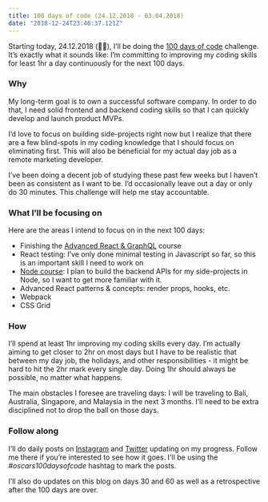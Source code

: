 ```yaml
---
title: 100 days of code (24.12.2018 - 03.04.2018)
date: "2018-12-24T23:46:37.121Z"
---
```


Starting today, 24.12.2018 (🎅🏻), I’ll be doing the [100 days of code](https://www.100daysofcode.com/) challenge. It’s exactly what it sounds like: I’m committing to improving my coding skills for least 1hr a day continuously for the next 100 days.

### Why

My long-term goal is to own a successful software company. In order to do that, I need solid frontend and backend coding skills so that I can quickly develop and launch product MVPs. 

I’d love to focus on building side-projects right now but I realize that there are a few blind-spots in my coding knowledge that I should focus on eliminating first. This will also be beneficial for my actual day job as a remote marketing developer.

I’ve been doing a decent job of studying these past few weeks but I haven’t been as consistent as I want to be. I’d occasionally leave out a day or only do 30 minutes. This challenge will help me stay accountable.

### What I’ll be focusing on

Here are the areas I intend to focus on in the next 100 days:
* Finishing the [Advanced React & GraphQL](https://advancedreact.com) course
* React testing: I’ve only done minimal testing in Javascript so far, so this is an important skill I need to work on
* [Node course](https://learnnode.com): I plan to build the backend APIs for my side-projects in Node, so I want to get more familiar with it.
* Advanced React patterns & concepts: render props, hooks, etc.
* Webpack
* CSS Grid

### How

I’ll spend at least 1hr improving my coding skills every day.  I’m actually aiming to get closer to 2hr on most days but I have to be realistic that between my day job, the holidays, and other responsibilities - it might be hard to hit the 2hr mark every single day. Doing 1hr should always be possible, no matter what happens.

The main obstacles I foresee are traveling days: I will be traveling to Bali, Australia, Singapore, and Malaysia in the next 3 months. I’ll need to be extra disciplined not to drop the ball on those days.

### Follow along

I’ll do daily posts on [Instagram](https://www.instagram.com/oscarjesionek/) and [Twitter](https://twitter.com/oscarjesionek/)  updating on my progress. Follow me there if you’re interested to see how it goes. I'll be using the *#oscars100daysofcode* hashtag to mark the posts.

I’ll also do updates on this blog on days 30 and 60 as well as a retrospective after the 100 days are over.